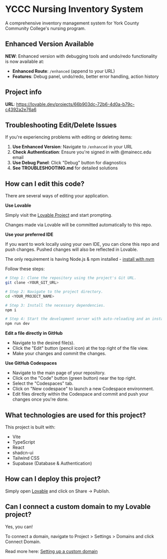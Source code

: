 # YCCC Nursing Inventory System

A comprehensive inventory management system for York County Community College's nursing program.

## Enhanced Version Available

**NEW**: Enhanced version with debugging tools and undo/redo functionality is now available at:
- **Enhanced Route**: `/enhanced` (append to your URL)
- **Features**: Debug panel, undo/redo, better error handling, action history

## Project info

**URL**: https://lovable.dev/projects/66b903dc-72b6-4d0a-b79c-c4392a2e76a6

## Troubleshooting Edit/Delete Issues

If you're experiencing problems with editing or deleting items:

1. **Use Enhanced Version**: Navigate to `/enhanced` in your URL
2. **Check Authentication**: Ensure you're signed in with @mainecc.edu email
3. **Use Debug Panel**: Click "Debug" button for diagnostics
4. **See TROUBLESHOOTING.md** for detailed solutions

## How can I edit this code?

There are several ways of editing your application.

**Use Lovable**

Simply visit the [Lovable Project](https://lovable.dev/projects/66b903dc-72b6-4d0a-b79c-c4392a2e76a6) and start prompting.

Changes made via Lovable will be committed automatically to this repo.

**Use your preferred IDE**

If you want to work locally using your own IDE, you can clone this repo and push changes. Pushed changes will also be reflected in Lovable.

The only requirement is having Node.js & npm installed - [install with nvm](https://github.com/nvm-sh/nvm#installing-and-updating)

Follow these steps:

```sh
# Step 1: Clone the repository using the project's Git URL.
git clone <YOUR_GIT_URL>

# Step 2: Navigate to the project directory.
cd <YOUR_PROJECT_NAME>

# Step 3: Install the necessary dependencies.
npm i

# Step 4: Start the development server with auto-reloading and an instant preview.
npm run dev
```

**Edit a file directly in GitHub**

- Navigate to the desired file(s).
- Click the "Edit" button (pencil icon) at the top right of the file view.
- Make your changes and commit the changes.

**Use GitHub Codespaces**

- Navigate to the main page of your repository.
- Click on the "Code" button (green button) near the top right.
- Select the "Codespaces" tab.
- Click on "New codespace" to launch a new Codespace environment.
- Edit files directly within the Codespace and commit and push your changes once you're done.

## What technologies are used for this project?

This project is built with:

- Vite
- TypeScript
- React
- shadcn-ui
- Tailwind CSS
- Supabase (Database & Authentication)

## How can I deploy this project?

Simply open [Lovable](https://lovable.dev/projects/66b903dc-72b6-4d0a-b79c-c4392a2e76a6) and click on Share -> Publish.

## Can I connect a custom domain to my Lovable project?

Yes, you can!

To connect a domain, navigate to Project > Settings > Domains and click Connect Domain.

Read more here: [Setting up a custom domain](https://docs.lovable.dev/tips-tricks/custom-domain#step-by-step-guide)